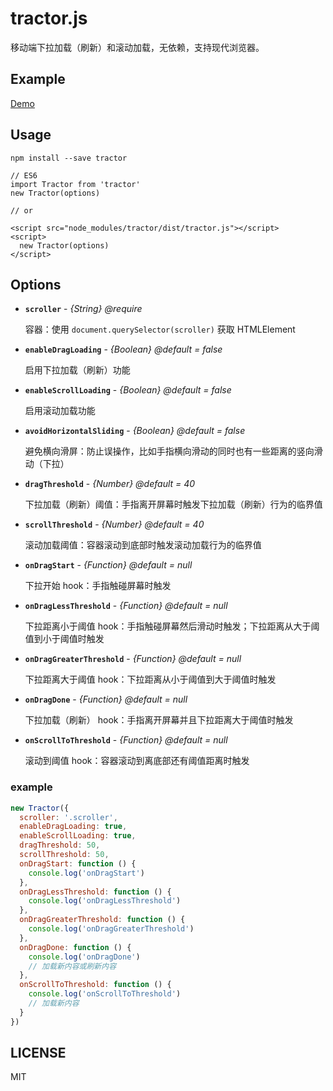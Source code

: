 # tractor.js

移动端下拉加载（刷新）和滚动加载，无依赖，支持现代浏览器。

## Example

[Demo](https://monine.github.io/tractor/example/)

## Usage

`npm install --save tractor`

```
// ES6
import Tractor from 'tractor'
new Tractor(options)

// or

<script src="node_modules/tractor/dist/tractor.js"></script>
<script>
  new Tractor(options)
</script>
```

## Options

- **`scroller`** - *{String} @require*

  容器：使用 `document.querySelector(scroller)` 获取 HTMLElement

- **`enableDragLoading`** - *{Boolean} @default = false*

  启用下拉加载（刷新）功能

- **`enableScrollLoading`** - *{Boolean} @default = false*

  启用滚动加载功能

- **`avoidHorizontalSliding`** - *{Boolean} @default = false*

  避免横向滑屏：防止误操作，比如手指横向滑动的同时也有一些距离的竖向滑动（下拉）

- **`dragThreshold`** - *{Number} @default = 40*

  下拉加载（刷新）阈值：手指离开屏幕时触发下拉加载（刷新）行为的临界值

- **`scrollThreshold`** - *{Number} @default = 40*

  滚动加载阈值：容器滚动到底部时触发滚动加载行为的临界值

- **`onDragStart`** - *{Function} @default = null*

  下拉开始 hook：手指触碰屏幕时触发

- **`onDragLessThreshold`** - *{Function} @default = null*

  下拉距离小于阈值 hook：手指触碰屏幕然后滑动时触发；下拉距离从大于阈值到小于阈值时触发

- **`onDragGreaterThreshold`** - *{Function} @default = null*

  下拉距离大于阈值 hook：下拉距离从小于阈值到大于阈值时触发

- **`onDragDone`** - *{Function} @default = null*

  下拉加载（刷新） hook：手指离开屏幕并且下拉距离大于阈值时触发

- **`onScrollToThreshold`** - *{Function} @default = null*

  滚动到阈值 hook：容器滚动到离底部还有阈值距离时触发

### example

``` javascript
new Tractor({
  scroller: '.scroller',
  enableDragLoading: true,
  enableScrollLoading: true,
  dragThreshold: 50,
  scrollThreshold: 50,
  onDragStart: function () {
    console.log('onDragStart')
  },
  onDragLessThreshold: function () {
    console.log('onDragLessThreshold')
  },
  onDragGreaterThreshold: function () {
    console.log('onDragGreaterThreshold')
  },
  onDragDone: function () {
    console.log('onDragDone')
    // 加载新内容或刷新内容
  },
  onScrollToThreshold: function () {
    console.log('onScrollToThreshold')
    // 加载新内容
  }
})
```

## LICENSE

MIT
